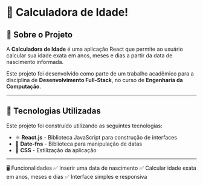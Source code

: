 # 🎂 Calculadora de Idade!

## 📖 Sobre o Projeto  
A **Calculadora de Idade** é uma aplicação React que permite ao usuário calcular sua idade exata em anos, meses e dias a partir da data de nascimento informada.  

Este projeto foi desenvolvido como parte de um trabalho acadêmico para a disciplina de **Desenvolvimento Full-Stack**, no curso de **Engenharia da Computação**.

---

## 🚀 Tecnologias Utilizadas  
Este projeto foi construído utilizando as seguintes tecnologias:  

- ⚛️ **React.js** - Biblioteca JavaScript para construção de interfaces  
- 🎯 **Date-fns** - Biblioteca para manipulação de datas  
- 🎨 **CSS** - Estilização da aplicação  

---

🖥️ Funcionalidades
✅ Inserir uma data de nascimento
✅ Calcular idade exata em anos, meses e dias
✅ Interface simples e responsiva


